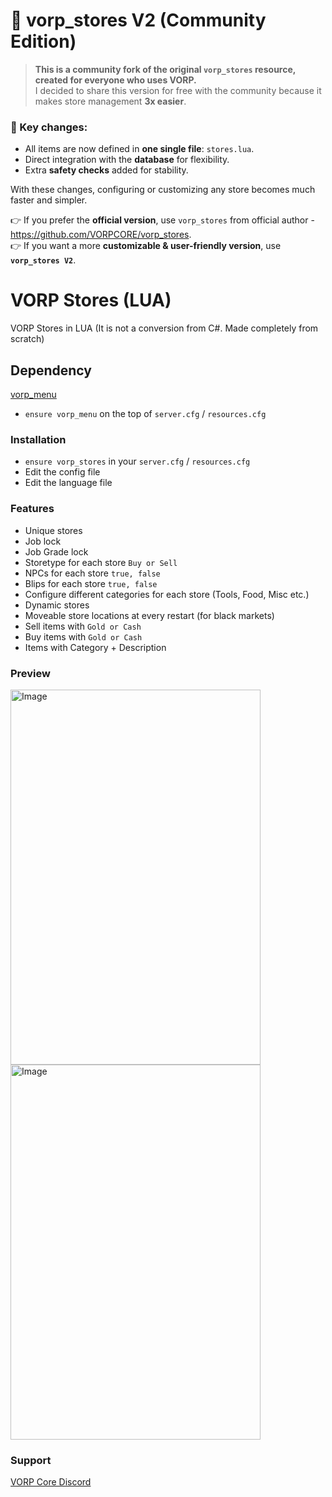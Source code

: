 # 🚀 vorp_stores V2 (Community Edition)

> **This is a community fork of the original `vorp_stores` resource, created for everyone who uses VORP.**  
> I decided to share this version for free with the community because it makes store management **3x easier**.

### 🔑 Key changes:
- All items are now defined in **one single file**: `stores.lua`.  
- Direct integration with the **database** for flexibility.  
- Extra **safety checks** added for stability.  

With these changes, configuring or customizing any store becomes much faster and simpler.  

👉 If you prefer the **official version**, use `vorp_stores` from official author - https://github.com/VORPCORE/vorp_stores.  
👉 If you want a more **customizable & user-friendly version**, use **`vorp_stores V2`**.


# VORP Stores (LUA)

VORP Stores in LUA (It is not a conversion from C#. Made completely from scratch)

## Dependency
[vorp_menu](https://github.com/VORPCORE/vorp_menu)
- `ensure vorp_menu` on the top of `server.cfg` / `resources.cfg`

### Installation
- `ensure vorp_stores` in your `server.cfg` / `resources.cfg`
- Edit the config file
- Edit the language file 

### Features
- Unique stores
- Job lock
- Job Grade lock
- Storetype for each store `Buy or Sell`
- NPCs for each store `true, false`
- Blips for each store `true, false`
- Configure different categories for each store (Tools, Food, Misc etc.)
- Dynamic stores
- Moveable store locations at every restart (for black markets)
- Sell items with `Gold or Cash`
- Buy items with `Gold or Cash`
- Items with Category + Description

### Preview
<img width="400" height="600" alt="Image" src="https://github.com/user-attachments/assets/e8a9ed3c-f046-44bf-a558-0086ed46b0e1">
<img width="400" height="600" alt="Image" src="https://github.com/user-attachments/assets/15211e27-0aa8-410e-80cd-7c09b082db98">

### Support 
[VORP Core Discord](https://discord.gg/JjNYMnDKMf)
